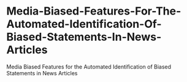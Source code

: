 # Media-Biased-Features-For-The-Automated-Identification-Of-Biased-Statements-In-News-Articles
Media Biased Features for the Automated Identification of Biased Statements in News Articles
